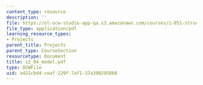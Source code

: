 ```yaml
---
content_type: resource
description: ''
file: https://ol-ocw-studio-app-qa.s3.amazonaws.com/courses/1-051-structural-engineering-design-fall-2003/a421cbd4ceaf229f7af137a3902958b8_s2_04_model.pdf
file_type: application/pdf
learning_resource_types:
- Projects
parent_title: Projects
parent_type: CourseSection
resourcetype: Document
title: s2_04_model.pdf
type: OCWFile
uid: a421cbd4-ceaf-229f-7af1-37a3902958b8
---
```

